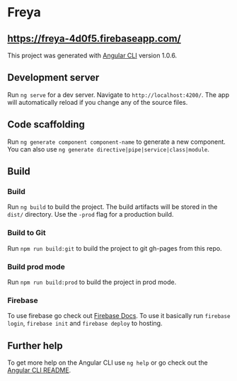 # Freya
##  https://freya-4d0f5.firebaseapp.com/

This project was generated with [Angular CLI](https://github.com/angular/angular-cli) version 1.0.6.

## Development server

Run `ng serve` for a dev server. Navigate to `http://localhost:4200/`. The app will automatically reload if you change any of the source files.

## Code scaffolding

Run `ng generate component component-name` to generate a new component. You can also use `ng generate directive|pipe|service|class|module`.

## Build

### Build
Run `ng build` to build the project. The build artifacts will be stored in the `dist/` directory. Use the `-prod` flag for a production build.

### Build to Git
Run `npm run build:git` to build the project to git gh-pages from this repo.

### Build prod mode
Run `npm run build:prod` to build the project in prod mode.

### Firebase
To use firebase go check out [Firebase Docs](https://firebase.google.com/docs/hosting/).
To use it basically run `firebase login`, `firebase init` and `firebase deploy` to hosting.

## Further help

To get more help on the Angular CLI use `ng help` or go check out the [Angular CLI README](https://github.com/angular/angular-cli/blob/master/README.md).
